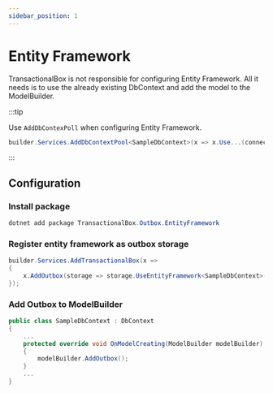 ```yaml
---
sidebar_position: 1
---
```


# Entity Framework

TransactionalBox is not responsible for configuring Entity Framework.
All it needs is to use the already existing DbContext and add the model to the ModelBuilder.

:::tip

Use `AddDbContexPoll` when configuring Entity Framework.
```csharp
builder.Services.AddDbContextPool<SampleDbContext>(x => x.Use...(connectionString));
```
:::

## Configuration
### Install package
```csharp
dotnet add package TransactionalBox.Outbox.EntityFramework
```

### Register entity framework as outbox storage
```csharp
builder.Services.AddTransactionalBox(x =>
{
    x.AddOutbox(storage => storage.UseEntityFramework<SampleDbContext>())
});

```

### Add Outbox to ModelBuilder
```csharp
public class SampleDbContext : DbContext
{
    ...
    protected override void OnModelCreating(ModelBuilder modelBuilder)
    {
        modelBuilder.AddOutbox();
    }
    ...
}
```